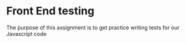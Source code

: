 # Front End testing

The purpose of this assignment is to get practice writing tests for our Javascript code
